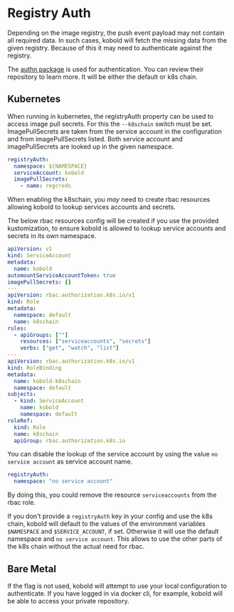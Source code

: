 # Registry Auth

Depending on the image registry, the push event payload may not contain all
required data. In such cases, kobold will fetch the missing data from the given
registry. Because of this it may need to authenticate against the registry.

The [authn
package](https://github.com/google/go-containerregistry/tree/main/pkg/authn) is
used for authentication. You can review their repository to learn more. It will
be either the default or k8s chain.

## Kubernetes

When running in kubernetes, the registryAuth property can be used to access
image pull secrets. For this the `--k8schain` switch must be set.
ImagePullSecrets are taken from the service account in the configuration and
from imagePullSecrets listed. Both service account and imagePullSecrets are
looked up in the given namespace.

```yaml
registryAuth:
  namespace: ${NAMESPACE}
  serviceAccount: kobold
  imagePullSecrets:
    - name: regcreds
```

When enabling the k8schain, you *may* need to create rbac resources allowing
kobold to lookup services accounts and secrets.

The below rbac resources config will be created if you use the provided
kustomization, to ensure kobold is allowed to lookup service accounts and
secrets in its own namespace.

```yaml
apiVersion: v1
kind: ServiceAccount
metadata:
  name: kobold
automountServiceAccountToken: true
imagePullSecrets: []
---
apiVersion: rbac.authorization.k8s.io/v1
kind: Role
metadata:
  namespace: default
  name: k8schain
rules:
  - apiGroups: [""]
    resources: ["serviceaccounts", "secrets"]
    verbs: ["get", "watch", "list"]
---
apiVersion: rbac.authorization.k8s.io/v1
kind: RoleBinding
metadata:
  name: kobold-k8schain
  namespace: default
subjects:
  - kind: ServiceAccount
    name: kobold
    namespace: default
roleRef:
  kind: Role
  name: k8schain
  apiGroup: rbac.authorization.k8s.io
```

You can disable the lookup of the service account by using the value `no service
account` as service account name.

```yaml
registryAuth:
  namespace: "no service account"
```

By doing this, you could remove the resource `serviceaccounts` from the rbac
role.

If you don't provide a `registryAuth` key in your config and use the k8s chain,
kobold will default to the values of the environment variables `$NAMESPACE` and
`$SERVICE_ACCOUNT`, if set. Otherwise it will use the default namespace and `no
service account`. This allows to use the other parts of the k8s chain without
the actual need for rbac.

## Bare Metal

If the flag is not used, kobold will attempt to use your local configuration to
authenticate. If you have logged in via docker cli, for example, kobold will be
able to access your private repository.
